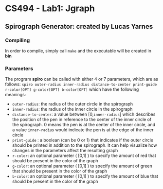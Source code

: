 # CS494 - Lab1: Jgraph
## Spirograph Generator: created by Lucas Yarnes

### Compiling
In order to compile, simply call `make` and the executable will be created in **bin**

### Parameters
The program **spiro** can be called with either 4 or 7 parameters, which are as follows:
`spiro outer-radius inner-radius distance-to-center print-guide r-color[OPT] g-color[OPT] b-color[OPT]`
which have the following meanings:
- `outer-radius`: the radius of the outer circle in the spirograph
- `inner-radius`: the radius of the inner circle in the spirograph
- `distance-to-center`: a value between [0,`inner-radius`] which describes the position of the pen in reference to the center of the inner circle of the spirograph. 0 means the pen is at the center of the inner circle, and a value `inner-radius` would indicate the pen is at the edge of the inner circle
- `print-guide` : a boolean (can be 0 or 1) that indicates if the outer circle should be printed in addition to the spirograph. It can help visualize how changes in the parameters affect the resulting graph
- `r-color`: an optional parameter ( [0,1] ) to specify the amount of red that should be present in the color of the graph
- `g-color`: an optional parameter ( [0,1] ) to specify the amount of green that should be present in the color of the graph
- `b-color`: an optional parameter ( [0,1] ) to specify the amount of blue that should be present in the color of the graph
